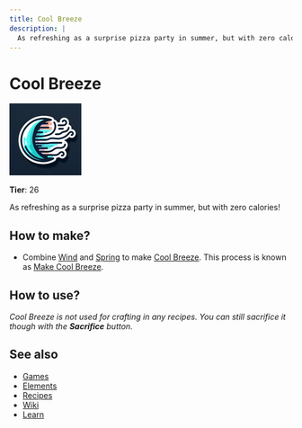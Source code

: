 ```yaml
---
title: Cool Breeze
description: |
  As refreshing as a surprise pizza party in summer, but with zero calories!
---
```

# Cool Breeze

![](../images/item.coolbreeze.png)

**Tier**: 26

As refreshing as a surprise pizza party in summer, but with zero calories!

## How to make?

* Combine [Wind](/wiki/elements/wind) and [Spring](/wiki/elements/spring) to make [Cool Breeze](/wiki/elements/cool-breeze). This process is known as [Make Cool Breeze](/wiki/recipes/make-cool-breeze).

## How to use?

_Cool Breeze is not used for crafting in any recipes. You can still sacrifice it though with the **Sacrifice** button._

## See also

* [Games](/wiki/games)
* [Elements](/wiki/elements)
* [Recipes](/wiki/recipes)
* [Wiki](/wiki/index)
* [Learn](/learn/index)